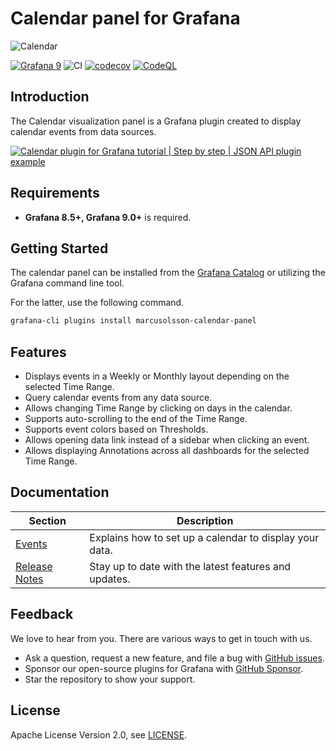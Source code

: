 # Calendar panel for Grafana

![Calendar](https://github.com/VolkovLabs/volkovlabs-calendar-panel/raw/main/src/img/screenshot.png)

[![Grafana 9](https://img.shields.io/badge/Grafana-9.3.6-orange)](https://www.grafana.com)
![CI](https://github.com/volkovlabs/volkovlabs-calendar-panel/workflows/CI/badge.svg)
[![codecov](https://codecov.io/gh/VolkovLabs/volkovlabs-calendar-panel/branch/main/graph/badge.svg?token=0m6f0ktUar)](https://codecov.io/gh/VolkovLabs/volkovlabs-calendar-panel)
[![CodeQL](https://github.com/VolkovLabs/volkovlabs-calendar-panel/actions/workflows/codeql-analysis.yml/badge.svg)](https://github.com/VolkovLabs/volkovlabs-calendar-panel/actions/workflows/codeql-analysis.yml)

## Introduction

The Calendar visualization panel is a Grafana plugin created to display calendar events from data sources.

[![Calendar plugin for Grafana tutorial | Step by step | JSON API plugin example](https://raw.githubusercontent.com/volkovlabs/volkovlabs-calendar-panel/main/img/video.png)](https://youtu.be/iPJ122x0oos)

## Requirements

- **Grafana 8.5+, Grafana 9.0+** is required.

## Getting Started

The calendar panel can be installed from the [Grafana Catalog](https://grafana.com/grafana/plugins/marcusolsson-calendar-panel/) or utilizing the Grafana command line tool.

For the latter, use the following command.

```bash
grafana-cli plugins install marcusolsson-calendar-panel
```

## Features

- Displays events in a Weekly or Monthly layout depending on the selected Time Range.
- Query calendar events from any data source.
- Allows changing Time Range by clicking on days in the calendar.
- Supports auto-scrolling to the end of the Time Range.
- Supports event colors based on Thresholds.
- Allows opening data link instead of a sidebar when clicking an event.
- Allows displaying Annotations across all dashboards for the selected Time Range.

## Documentation

| Section                  | Description                                             |
| ------------------------ | ------------------------------------------------------- |
| [Events](https://volkovlabs.io/plugins/volkovlabs-calendar-panel/events/)         | Explains how to set up a calendar to display your data. |
| [Release Notes](https://volkovlabs.io/plugins/volkovlabs-calendar-panel/release/) | Stay up to date with the latest features and updates.   |

## Feedback

We love to hear from you. There are various ways to get in touch with us.

- Ask a question, request a new feature, and file a bug with [GitHub issues](https://github.com/volkovlabs/volkovlabs-calendar-panel/issues/new/choose).
- Sponsor our open-source plugins for Grafana with [GitHub Sponsor](https://github.com/sponsors/VolkovLabs).
- Star the repository to show your support.

## License

Apache License Version 2.0, see [LICENSE](https://github.com/volkovlabs/volkovlabs-calendar-panel/blob/main/LICENSE).
